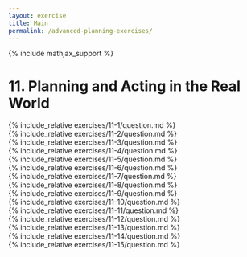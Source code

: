 ```yaml
---
layout: exercise
title: Main
permalink: /advanced-planning-exercises/
---
```


{% include mathjax_support %}

# 11. Planning and Acting in the Real World

<div><i class="arrow-up loader" data-chapter="advanced-planning-exercises" data-exercise="ex_1" data-rating="0"></i></div>
{% include_relative exercises/11-1/question.md %}

<div><i class="arrow-up loader" data-chapter="advanced-planning-exercises" data-exercise="ex_2" data-rating="0"></i></div>
{% include_relative exercises/11-2/question.md %}

<div><i class="arrow-up loader" data-chapter="advanced-planning-exercises" data-exercise="ex_3" data-rating="0"></i></div>
{% include_relative exercises/11-3/question.md %}

<div><i class="arrow-up loader" data-chapter="advanced-planning-exercises" data-exercise="ex_4" data-rating="0"></i></div>
{% include_relative exercises/11-4/question.md %}

<div><i class="arrow-up loader" data-chapter="advanced-planning-exercises" data-exercise="ex_5" data-rating="0"></i></div>
{% include_relative exercises/11-5/question.md %}

<div><i class="arrow-up loader" data-chapter="advanced-planning-exercises" data-exercise="ex_6" data-rating="0"></i></div>
{% include_relative exercises/11-6/question.md %}

<div><i class="arrow-up loader" data-chapter="advanced-planning-exercises" data-exercise="ex_7" data-rating="0"></i></div>
{% include_relative exercises/11-7/question.md %}

<div><i class="arrow-up loader" data-chapter="advanced-planning-exercises" data-exercise="ex_8" data-rating="0"></i></div>
{% include_relative exercises/11-8/question.md %}

<div><i class="arrow-up loader" data-chapter="advanced-planning-exercises" data-exercise="ex_9" data-rating="0"></i></div>
{% include_relative exercises/11-9/question.md %}

<div><i class="arrow-up loader" data-chapter="advanced-planning-exercises" data-exercise="ex_10" data-rating="0"></i></div>
{% include_relative exercises/11-10/question.md %}

<div><i class="arrow-up loader" data-chapter="advanced-planning-exercises" data-exercise="ex_11" data-rating="0"></i></div>
{% include_relative exercises/11-11/question.md %}

<div><i class="arrow-up loader" data-chapter="advanced-planning-exercises" data-exercise="ex_12" data-rating="0"></i></div>
{% include_relative exercises/11-12/question.md %}

<div><i class="arrow-up loader" data-chapter="advanced-planning-exercises" data-exercise="ex_13" data-rating="0"></i></div>
{% include_relative exercises/11-13/question.md %}

<div><i class="arrow-up loader" data-chapter="advanced-planning-exercises" data-exercise="ex_14" data-rating="0"></i></div>
{% include_relative exercises/11-14/question.md %}

<div><i class="arrow-up loader" data-chapter="advanced-planning-exercises" data-exercise="ex_15" data-rating="0"></i></div>
{% include_relative exercises/11-15/question.md %}
